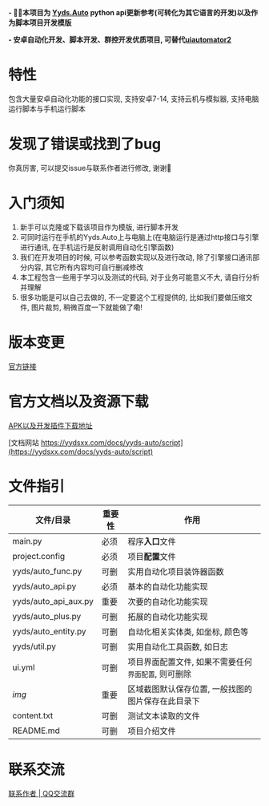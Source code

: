 **- 🧞‍♂️本项目为 [Yyds.Auto](www.yydsxx.com) python api更新参考(可转化为其它语言的开发)以及作为脚本项目开发模版**

**- 安卓自动化开发、脚本开发、群控开发优质项目, 可替代[uiautomator2](https://github.com/openatx/uiautomator2)**

# 特性
包含大量安卓自动化功能的接口实现, 支持安卓7-14, 支持云机与模拟器, 支持电脑运行脚本与手机运行脚本

# 发现了错误或找到了bug
你真厉害, 可以提交issue与联系作者进行修改, 谢谢🙏

# 入门须知
1. 新手可以克隆或下载该项目作为模版, 进行脚本开发
2. 可同时运行在手机的Yyds.Auto上与电脑上(在电脑运行是通过http接口与引擎进行通讯, 在手机运行是反射调用自动化引擎函数)
3. 我们在开发项目的时候, 可以参考函数实现以及进行改动, 除了引擎接口通讯部分内容, 其它所有内容均可自行删减修改
4. 本工程包含一些用于学习以及测试的代码, 对于业务可能意义不大, 请自行分析并理解
5. 很多功能是可以自己去做的, 不一定要这个工程提供的, 比如我们要做压缩文件, 图片裁剪, 稍微百度一下就能做了嘞!

# 版本变更
[官方链接](https://yydsxx.com/docs/yyds-auto/update_history)

# 官方文档以及资源下载
[APK以及开发插件下载地址](https://yydsxx.com/download)

[文档网站 https://yydsxx.com/docs/yyds-auto/script](https://yydsxx.com/docs/yyds-auto/script)



# 文件指引
| 文件/目录             | 重要性 | 作用                            |
|----------------------|-----|-------------------------------|
| main.py              | 必须  | 程序**入口**文件                    |  
| project.config       | 必须  | 项目**配置**文件                    |
| yyds/auto_func.py    | 可删  | 实用自动化项目装饰器函数                  |
| yyds/auto_api.py     | 必须  | 基本的自动化功能实现                    |
| yyds/auto_api_aux.py | 重要  | 次要的自动化功能实现                    |
| yyds/auto_plus.py    | 可删  | 拓展的自动化功能实现                    |
| yyds/auto_entity.py  | 可删  | 自动化相关实体类, 如坐标, 颜色等            |
| yyds/util.py         | 可删  | 实用自动化工具函数, 如日志                |
| ui.yml               | 可删  | 项目界面配置文件, 如果不需要任何`界面配置`, 则可删除 |  
| _img_                | 重要  | 区域截图默认保存位置, 一般找图的图片保存在此目录下    |  
| content.txt          | 可删  | 测试文本读取的文件                     |
| README.md            | 可删  | 项目介绍文件                        |  


# 联系交流
[联系作者 | QQ交流群](https://yydsxx.com/contact)